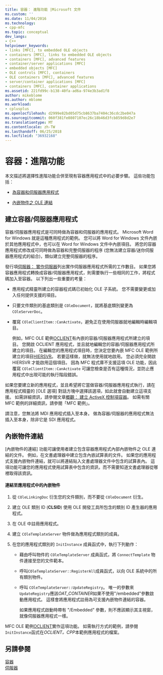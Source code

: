 ```yaml
---
title: 容器： 進階功能 |Microsoft 文件
ms.custom: ''
ms.date: 11/04/2016
ms.technology:
- cpp-mfc
ms.topic: conceptual
dev_langs:
- C++
helpviewer_keywords:
- links [MFC], to embedded OLE objects
- containers [MFC], links to embedded OLE objects
- containers [MFC], advanced features
- container/server applications [MFC]
- embedded objects [MFC]
- OLE controls [MFC], containers
- OLE containers [MFC], advanced features
- server/container applications [MFC]
- containers [MFC], container applications
ms.assetid: 221fd99c-b138-40fa-ad6a-974e3b3ad1f8
author: mikeblome
ms.author: mblome
ms.workload:
- cplusplus
ms.openlocfilehash: d2999e82bd05d75cb8637ba7404c36cdc2be047a
ms.sourcegitcommit: 060f381fe0807107ec26c18b46d3fcb859d8d2e7
ms.translationtype: MT
ms.contentlocale: zh-TW
ms.lasthandoff: 06/25/2018
ms.locfileid: "36932168"
---
```

# <a name="containers-advanced-features"></a>容器：進階功能
本文描述將選擇性進階功能合併至現有容器應用程式中的必要步驟。 這些功能包括：  
  
-   [為容器和伺服器應用程式](#_core_creating_a_container_server_application)  
  
-   [內嵌物件之 OLE 連結](#_core_links_to_embedded_objects)  
  
##  <a name="_core_creating_a_container_server_application"></a> 建立容器/伺服器應用程式  
 容器/伺服器應用程式是可同時做為容器和伺服器的應用程式。 Microsoft Word for Windows 就是這種應用程式的範例。 您可以將 Word for Windows 文件內嵌於其他應用程式中，也可以在 Word for Windows 文件中內嵌項目。 將您的容器應用程式修改成可同時做為容器和完整伺服器的程序 (您無法建立容器/迷你伺服器應用程式的組合)，類似建立完整伺服器的程序。  
  
 發行項[伺服器： 實作伺服器](../mfc/servers-implementing-a-server.md)列出實作伺服器應用程式所需的工作數目。 如果您將容器應用程式轉換成容器/伺服器應用程式，則需要執行一些相同的工作，將程式碼加入至容器。 以下列出一些重要的考量：  
  
-   應用程式精靈所建立的容器程式碼已初始化 OLE 子系統。 您不需要變更或加入任何提供支援的項目。  
  
-   只要文件類別的基底類別是 `COleDocument`，就將基底類別變更為 `COleServerDoc`。  
  
-   覆寫 `COleClientItem::CanActivate`，避免正在使用伺服器就地編輯時編輯項目。  
  
     例如，MFC OLE 範例[OCLIENT](../visual-cpp-samples.md)有內嵌的容器/伺服器應用程式所建立的項目。 您開啟 OCLIENT 應用程式，並且就地編輯您的容器/伺服器應用程式所建立的項目。 在編輯您的應用程式項目時，您決定您要內嵌 MFC OLE 範例所建立的項目[HIERSVR](../visual-cpp-samples.md)。 若要這樣做，就無法使用就地啟用。 您必須完全開啟 HIERSVR 才能啟用這個項目。 因為 MFC 程式庫不支援這項 OLE 功能，因此覆寫 `COleClientItem::CanActivate` 可讓您檢查是否有這種情況，並防止應用程式中出現可能的執行階段錯誤。  
  
 如果您要建立新的應用程式，並且希望將它當做容器/伺服器應用程式執行，請在應用程式精靈的 [OLE 選項] 對話方塊中選擇該選項，如此就會自動建立這項支援。 如需詳細資訊，請參閱文章[概觀： 建立 ActiveX 控制項容器](../mfc/reference/creating-an-mfc-activex-control-container.md)。 如需有關 MFC 範例的詳細資訊，請參閱「MFC 範例」。  
  
 請注意，您無法將 MDI 應用程式插入至本身。 做為容器/伺服器的應用程式無法插入至本身，除非它是 SDI 應用程式。  
  
##  <a name="_core_links_to_embedded_objects"></a> 內嵌物件連結  
 [內嵌物件的連結] 功能可讓使用者建立包含容器應用程式內部內嵌物件之 OLE 連結的文件。 例如，在文書處理器中建立包含內嵌試算表的文件。 如果您的應用程式支援內嵌物件連結，就可以將連結貼入文書處理器文件中包含的試算表內。 這項功能可讓您的應用程式使用試算表中包含的資訊，而不需要知道文書處理器從哪裡取得該資訊。  
  
#### <a name="to-link-to-embedded-objects-in-your-application"></a>連結至應用程式中的內嵌物件  
  
1.  從 `COleLinkingDoc` 衍生您的文件類別，而不要從 `COleDocument` 衍生。  
  
2.  建立 OLE 類別 ID (**CLSID**) 使用 OLE 開發工具所包含的類別 ID 產生器的應用程式。  
  
3.  在 OLE 中註冊應用程式。  
  
4.  建立 `COleTemplateServer` 物件做為應用程式類別的成員。  
  
5.  在您的應用程式類別的 `InitInstance` 成員函式中，執行下列動作：  
  
    -   藉由呼叫物件的 `COleTemplateServer` 成員函式，將 `ConnectTemplate` 物件連接至您的文件範本。  
  
    -   呼叫`COleTemplateServer::RegisterAll`成員函式，以向 OLE 系統中的所有類別物件。  
  
    -   呼叫 `COleTemplateServer::UpdateRegistry`。 唯一的參數來`UpdateRegistry`應該*OAT_CONTAINER*如果不使用"/embedded"參數啟動應用程式。 這樣會將應用程式註冊為可支援內嵌物件連結的容器。  
  
         如果應用程式啟動時帶有 "/Embedded" 參數，則不應該顯示其主視窗，就像伺服器應用程式一樣。  
  
 MFC OLE 範例[OCLIENT](../visual-cpp-samples.md)實作這項功能。 如需執行方式的範例，請參閱`InitInstance`函式在*OCLIENT。CPP*本範例應用程式的檔案。  
  
## <a name="see-also"></a>另請參閱  
 [容器](../mfc/containers.md)   
 [伺服器](../mfc/servers.md)

